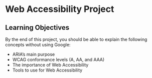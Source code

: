 # Web Accessibility Project

## Learning Objectives

By the end of this project, you should be able to explain the following concepts without using Google:

- ARIA’s main purpose
- WCAG conformance levels (A, AA, and AAA)
- The importance of Web Accessibility
- Tools to use for Web Accessibility
